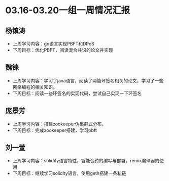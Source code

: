 # 03.16-03.20一组一周情况汇报

##  杨镇涛

- 上周学习内容：go语言实现PBFT和DPoS
- 下周目标：优化PBFT，阅读混合共识的论文并实现

## 魏铼

- 上周学习内容：学习了java语言，阅读了两篇环签名相关的论文，学习了一些网络编程的相关知识。
- 下周目标：阅读一些环签名的实现代码，尝试自己实现一下环签名

## 庞景芳

- 上周学习内容：搭建zookeeper伪集群式分布。
- 下周目标：完成zookeeper搭建，学习pbft

## 刘一萱

- 上周学习内容：solidity语言特性，智能合约的编写与部署，remix编译器的使用
- 下周目标：继续学习solidity语言，使用geth搭建一条私链

